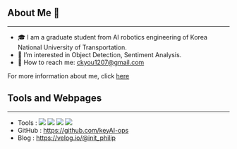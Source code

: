 ## About Me 👋
---
- 🎓 I am a graduate student from AI robotics engineering of Korea National University of Transportation.
- 📃 I’m interested in Object Detection, Sentiment Analysis.
- 📩 How to reach me: ckyou1207@gmail.com

For more information about me, click [here](https://github.com/keyAI-ops/Resume/blob/main/README.md)

## Tools and Webpages
---
- Tools : <img src="https://img.shields.io/badge/python-3776AB?style=for-the-badge&logo=python&logoColor=white"> <img src="https://img.shields.io/badge/PyTorch-EE4C2C?style=for-the-badge&logo=PyTorch&logoColor=white"> <img src="https://img.shields.io/badge/TensorFlow-FF6F00?style=for-the-badge&logo=TensorFlow&logoColor=white"> <img src="https://img.shields.io/badge/Autodesk-0696D7?style=for-the-badge&logo=Autodesk&logoColor=white">
- GitHub : https://github.com/keyAI-ops
- Blog : https://velog.io/@init_philip
